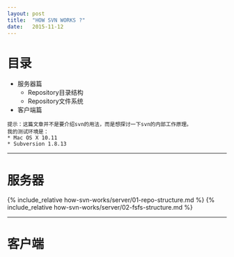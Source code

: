 ```yaml
---
layout: post
title:  "HOW SVN WORKS ?"
date:   2015-11-12
---
```


# 目录

* 服务器篇
    * Repository目录结构
    * Repository文件系统
* 客户端篇

```
提示：这篇文章并不是要介绍svn的用法，而是想探讨一下svn的内部工作原理。
我的测试环境是：
* Mac OS X 10.11
* Subversion 1.8.13
```

***
# 服务器

{% include_relative how-svn-works/server/01-repo-structure.md %}
{% include_relative how-svn-works/server/02-fsfs-structure.md %}

***
# 客户端
